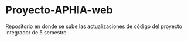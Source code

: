 # Proyecto-APHIA-web
Repositorio en donde se sube las actualizaciones de código del proyecto integrador de 5 semestre 
